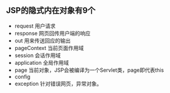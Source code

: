 ## JSP的隐式内在对象有9个
- request 用户请求
- response 网页回传用户端的响应
- out 用来传送回应的输出
- pageContext 当前页面作用域
- session 会话作用域
- application 全局作用域
- page 当前对象，JSP会被编译为一个Servlet类，page即代表this
- config
- exception 针对错误网页，异常对象。